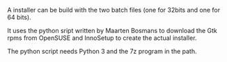 A installer can be build with the two batch files (one for 32bits and one for 64 bits).

It uses the python sript written by Maarten Bosmans to download the
Gtk rpms from OpenSUSE and InnoSetup to create the actual installer.

The python script needs Python 3 and the 7z program in the path.
